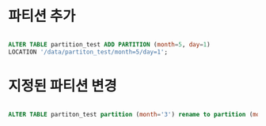 # 파티션 추가
```sql

ALTER TABLE partition_test ADD PARTITION (month=5, day=1)
LOCATION '/data/partiton_test/month=5/day=1';

```

# 지정된 파티션 변경
```sql

ALTER TABLE partiton_test partition (month='3') rename to partition (month='4')

```

